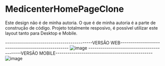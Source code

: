 # MedicenterHomePageClone
Este design não é de minha autoria. O que é de minha autoria é a parte de construção de código.
Projeto totalmente resposivo, é possível utilizar este layout tanto para Desktop e Mobile.

--------------------------------------------VERSÃO WEB----------------------------------------------------
![image](https://user-images.githubusercontent.com/47525873/158514408-66130bc4-59ad-4fdd-bb86-758359041249.png)
--------------------------------------------VERSÃO MOBILE-------------------------------------------------
![image](https://user-images.githubusercontent.com/47525873/158703451-1ca5a53b-e9d0-46b7-a082-9c152b1384d4.png)


